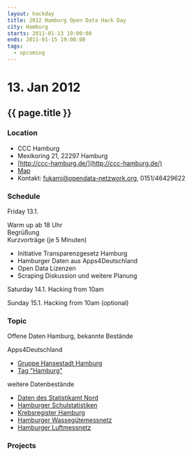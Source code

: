 ```yaml
---
layout: hackday
title: 2012 Hamburg Open Data Hack Day
city: Hamburg
starts: 2011-01-13 19:00:00
ends: 2011-01-15 19:00:00
tags:
  - upcoming
---
```

# 13. Jan 2012
## {{ page.title }}

### Location
- CCC Hamburg
- Mexikoring 21, 22297 Hamburg
- [http://ccc-hamburg.de/](http://ccc-hamburg.de/)
- [Map](http://maps.google.de/maps?q=Mexikoring+21,+22297+Hamburg&hl=de&sll=53.624281,10.025368&sspn=0.11484,0.220757&vpsrc=0&hnear=Mexikoring+21,+Winterhude+22297+Hamburg&t=m&z=16)
- Kontakt: fukami@opendata-netzwork.org, 0151/46429622

### Schedule
Friday 13.1.

Warm up ab  18 Uhr<br/>
Begrüßung<br/>
Kurzvorträge (je 5 Minuten)
- Initiative Transparenzgesetz Hamburg
- Hamburger Daten aus Apps4Deutschland
- Open Data Lizenzen
- Scraping
Diskussion und weitere Planung

Saturday 14.1. Hacking from 10am

Sunday 15.1. Hacking from 10am (optional) 

### Topic
Offene Daten Hamburg, bekannte Bestände

Apps4Deutschland
- [Gruppe Hansestadt Hamburg](http://offenedaten.de/group/hansedstadt-hamburg)
- [Tag "Hamburg"](http://offenedaten.de/tag/hamburg)

weitere Datenbestände
- [Daten des Statistikamt Nord](http://www.statistik-nord.de/daten)
- [Hamburger Schulstatistiken](http://www.hamburg.de/schulstatistiken)
- [Krebsregister Hamburg](http://www.krebsregister-hamburg.de/)
- [Hamburger Wassegütemessnetz](https://gateway.hamburg.de/HamburgGateway/FVP/Application/Index.aspx)
- [Hamburger Luftmessnetz](http://www.hamburger-luft.de/index.jsp)
  

### Projects

